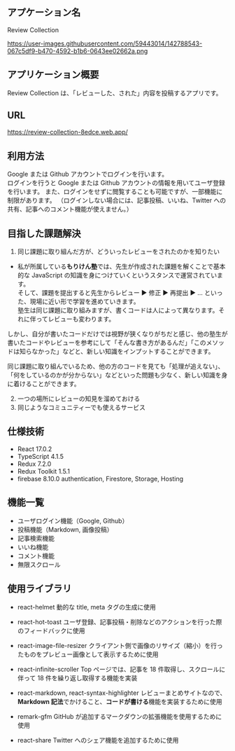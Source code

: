 ## アプケーション名

Review Collection

https://user-images.githubusercontent.com/59443014/142788543-067c5df9-b470-4592-b1b6-0643ee02662a.png

## アプリケーション概要

Review Collection は、「レビューした、された」内容を投稿するアプリです。

## URL

https://review-collection-8edce.web.app/

## 利用方法

Google または Github アカウントでログインを行います。  
ログインを行うと Google または Github アカウントの情報を用いてユーザ登録を行います。
また、ログインをせずに閲覧することも可能ですが、一部機能に制限があります。
（ログインしない場合には、記事投稿、いいね、Twitter への共有、記事へのコメント機能が使えません。）

## 目指した課題解決

1. 同じ課題に取り組んだ方が、どういったレビューをされたのかを知りたい

- 私が所属している**もりけん塾**では、先生が作成された課題を解くことで基本的な JavaScript の知識を身につけていくというスタンスで運営されています。  
  そして、課題を提出すると先生からレビュー ▶︎ 修正 ▶︎ 再提出 ▶︎ ... といった、現場に近い形で学習を進めていきます。  
  塾生は同じ課題に取り組みますが、書くコードは人によって異なります。それに伴ってレビューも変わります。

しかし、自分が書いたコードだけでは視野が狭くなりがちだと感じ、他の塾生が書いたコードやレビューを参考にして「そんな書き方があるんだ」「このメソッドは知らなかった」などと、新しい知識をインプットすることができます。

同じ課題に取り組んでいるため、他の方のコードを見ても「処理が追えない」、「何をしているのかが分からない」などといった問題も少なく、新しい知識を身に着けることができます。

2. 一つの場所にレビューの知見を溜めておける
3. 同じようなコミュニティーでも使えるサービス

## 仕様技術

- React 17.0.2
- TypeScript 4.1.5
- Redux 7.2.0
- Redux Toolkit 1.5.1
- firebase 8.10.0
  authentication, Firestore, Storage, Hosting

## 機能一覧

- ユーザログイン機能（Google, Github）
- 投稿機能（Markdown, 画像投稿）
- 記事検索機能
- いいね機能
- コメント機能
- 無限スクロール

## 使用ライブラリ

- react-helmet
  動的な title, meta タグの生成に使用

- react-hot-toast
  ユーザ登録、記事投稿・削除などのアクションを行った際のフィードバックに使用

- react-image-file-resizer
  クライアント側で画像のリサイズ（縮小）を行ったものをプレビュー画像として表示するために使用

- react-infinite-scroller
  Top ページでは、記事を 18 件取得し、スクロールに伴って 18 件を繰り返し取得する機能を実装

- react-markdown, react-syntax-highlighter
  レビューまとめサイトなので、**Markdown 記法**でかけること、**コードが書ける**機能を実装するために使用

- remark-gfm
  GitHub が追加するマークダウンの拡張機能を使用するために使用

- react-share
  Twitter へのシェア機能を追加するために使用
